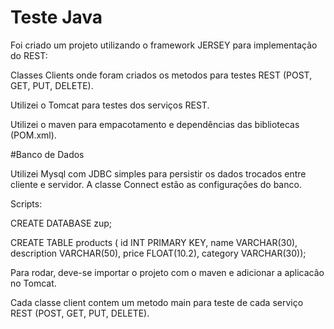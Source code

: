 # Teste Java

Foi criado um projeto utilizando o framework JERSEY para implementação do REST:

  Classes Clients onde foram criados os metodos para testes REST (POST, GET, PUT, DELETE).
  
  Utilizei o Tomcat para testes dos serviços REST.
  
  Utilizei o maven para empacotamento e dependências das bibliotecas (POM.xml).
  

#Banco de Dados

Utilizei Mysql com JDBC simples para persistir os dados trocados entre cliente e servidor.
A classe Connect estão as configurações do banco.

Scripts:

CREATE DATABASE zup;

CREATE TABLE products ( id INT PRIMARY KEY, name VARCHAR(30), description VARCHAR(50), price FLOAT(10.2), category VARCHAR(30));



Para rodar, deve-se importar o projeto com o maven e adicionar a aplicacão no Tomcat.

Cada classe client contem um metodo main para teste de cada serviço REST (POST, GET, PUT, DELETE).




